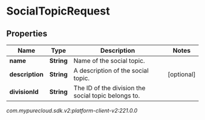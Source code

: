 # SocialTopicRequest


## Properties

| Name | Type | Description | Notes |
| ------------ | ------------- | ------------- | ------------- |
| **name** | **String** | Name of the social topic. |  |
| **description** | **String** | A description of the social topic. |  [optional] |
| **divisionId** | **String** | The ID of the division the social topic belongs to. |  |




_com.mypurecloud.sdk.v2:platform-client-v2:221.0.0_
